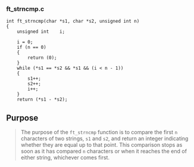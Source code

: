 ### ft_strncmp.c
```
int	ft_strncmp(char *s1, char *s2, unsigned int n)
{
	unsigned int	i;

	i = 0;
	if (n == 0)
	{
		return (0);
	}
	while (*s1 == *s2 && *s1 && (i < n - 1))
	{
		s1++;
		s2++;
		i++;
	}
	return (*s1 - *s2);
```
## Purpose
> The purpose of the `ft_strncmp` function is to compare the first `n` characters of two strings, `s1` and `s2`, and return an integer indicating whether they are equal up to that point.
>  This comparison stops as soon as it has compared `n` characters or when it reaches the end of either string, whichever comes first.
